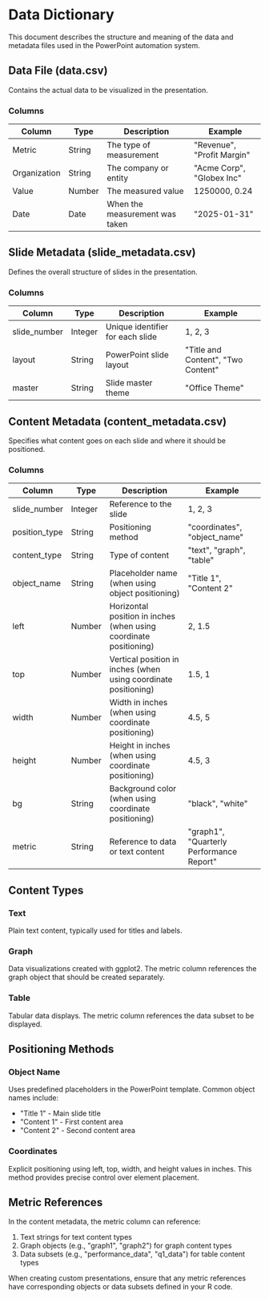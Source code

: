 # Data Dictionary

This document describes the structure and meaning of the data and metadata files used in the PowerPoint automation system.

## Data File (data.csv)

Contains the actual data to be visualized in the presentation.

### Columns

| Column | Type | Description | Example |
|--------|------|-------------|---------|
| Metric | String | The type of measurement | "Revenue", "Profit Margin" |
| Organization | String | The company or entity | "Acme Corp", "Globex Inc" |
| Value | Number | The measured value | 1250000, 0.24 |
| Date | Date | When the measurement was taken | "2025-01-31" |

## Slide Metadata (slide_metadata.csv)

Defines the overall structure of slides in the presentation.

### Columns

| Column | Type | Description | Example |
|--------|------|-------------|---------|
| slide_number | Integer | Unique identifier for each slide | 1, 2, 3 |
| layout | String | PowerPoint slide layout | "Title and Content", "Two Content" |
| master | String | Slide master theme | "Office Theme" |

## Content Metadata (content_metadata.csv)

Specifies what content goes on each slide and where it should be positioned.

### Columns

| Column | Type | Description | Example |
|--------|------|-------------|---------|
| slide_number | Integer | Reference to the slide | 1, 2, 3 |
| position_type | String | Positioning method | "coordinates", "object_name" |
| content_type | String | Type of content | "text", "graph", "table" |
| object_name | String | Placeholder name (when using object positioning) | "Title 1", "Content 2" |
| left | Number | Horizontal position in inches (when using coordinate positioning) | 2, 1.5 |
| top | Number | Vertical position in inches (when using coordinate positioning) | 1.5, 1 |
| width | Number | Width in inches (when using coordinate positioning) | 4.5, 5 |
| height | Number | Height in inches (when using coordinate positioning) | 4.5, 3 |
| bg | String | Background color (when using coordinate positioning) | "black", "white" |
| metric | String | Reference to data or text content | "graph1", "Quarterly Performance Report" |

## Content Types

### Text
Plain text content, typically used for titles and labels.

### Graph
Data visualizations created with ggplot2. The metric column references the graph object that should be created separately.

### Table
Tabular data displays. The metric column references the data subset to be displayed.

## Positioning Methods

### Object Name
Uses predefined placeholders in the PowerPoint template. Common object names include:
- "Title 1" - Main slide title
- "Content 1" - First content area
- "Content 2" - Second content area

### Coordinates
Explicit positioning using left, top, width, and height values in inches. This method provides precise control over element placement.

## Metric References

In the content metadata, the metric column can reference:
1. Text strings for text content types
2. Graph objects (e.g., "graph1", "graph2") for graph content types
3. Data subsets (e.g., "performance_data", "q1_data") for table content types

When creating custom presentations, ensure that any metric references have corresponding objects or data subsets defined in your R code.